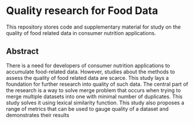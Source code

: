 # Quality research for Food Data

This repository stores code and supplementary material for study on the quality of food related data in consumer nutrition applications.


## Abstract

There is a need for developers of consumer nutrition applications to accumulate
food-related data. However, studies about the methods to assess the quality of
food related data are scarce. This study lays a foundation for further research into
quality of such data. The central part of the research is a way to solve merge
problem that occurs when trying to merge multiple datasets into one with minimal
number of duplicates. This study solves it using lexical similarity function. This
study also proposes a range of metrics that can be used to gauge quality of a dataset
and demonstrates their results

